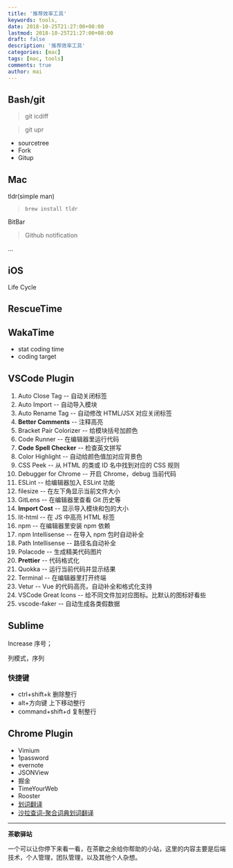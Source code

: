 ```yaml
---
title: '推荐效率工具'
keywords: tools,
date: 2018-10-25T21:27:00+08:00
lastmod: 2018-10-25T21:27:00+08:00
draft: false
description: '推荐效率工具'
categories: [mac]
tags: [mac, tools]
comments: true
author: mai
---
```


## Bash/git

>git icdiff

>git upr

- sourcetree
- Fork
- Gitup

## Mac

tldr(simple man)

>`brew install tldr`

BitBar

>Github notification

...

## iOS

Life Cycle

## RescueTime


## WakaTime

- stat coding time
- coding target

## VSCode Plugin

1. Auto Close Tag -- 自动关闭标签
2. Auto Import -- 自动导入模块
3. Auto Rename Tag -- 自动修改 HTML/JSX 对应关闭标签
4. **Better Comments** -- 注释高亮
5. Bracket Pair Colorizer -- 给模块括号加颜色
6. Code Runner -- 在编辑器里运行代码
7. **Code Spell Checker** -- 检查英文拼写
8. Color Highlight -- 自动给颜色值加对应背景色
9. CSS Peek -- 从 HTML 的类或 ID 名中找到对应的 CSS 规则
10. Debugger for Chrome -- 开启 Chrome，debug 当前代码
11. ESLint -- 给编辑器加入 ESLint 功能
12. filesize -- 在左下角显示当前文件大小
13. GitLens -- 在编辑器里查看 Git 历史等
14. **Import Cost** -- 显示导入模块和包的大小
15. lit-html -- 在 JS 中高亮 HTML 标签
16. npm -- 在编辑器里安装 npm 依赖
17. npm Intellisense -- 在导入 npm 包时自动补全
18. Path Intellisense -- 路径名自动补全
19. Polacode -- 生成精美代码图片
20. **Prettier** -- 代码格式化
21. Quokka -- 运行当前代码并显示结果
22. Terminal -- 在编辑器里打开终端
23. Vetur -- Vue 的代码高亮，自动补全和格式化支持
24. VSCode Great Icons -- 给不同文件加对应图标。比默认的图标好看些
25. vscode-faker -- 自动生成各类假数据

## Sublime

Increase 序号；

列模式，序列

### 快捷键

- ctrl+shift+k 删除整行
- alt+方向键 上下移动整行
- command+shift+d 复制整行

## Chrome Plugin

- Vimium
- 1password
- evernote
- JSONView
- 掘金
- TimeYourWeb
- Rooster
- [划词翻译](https://github.com/Selection-Translator/crx-selection-translate)
- [沙拉查词-聚合词典划词翻译](https://chrome.google.com/webstore/detail/%E6%B2%99%E6%8B%89%E6%9F%A5%E8%AF%8D-%E8%81%9A%E5%90%88%E8%AF%8D%E5%85%B8%E5%88%92%E8%AF%8D%E7%BF%BB%E8%AF%91/cdonnmffkdaoajfknoeeecmchibpmkmg?hl=en)

----

**茶歇驿站**

一个可以让你停下来看一看，在茶歇之余给你帮助的小站，这里的内容主要是后端技术，个人管理，团队管理，以及其他个人杂想。


